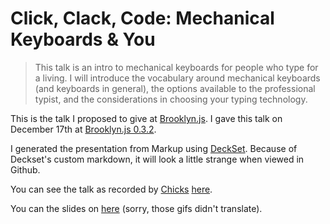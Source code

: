 # Click, Clack, Code: Mechanical Keyboards & You

> This talk is an intro to mechanical keyboards for people who type for a living. I will introduce the vocabulary around mechanical keyboards (and keyboards in general), the options available to the professional typist, and the considerations in choosing your typing technology.

This is the talk I proposed to give at [Brooklyn.js](https://github.com/brooklynjs/brooklynjs.github.io/pull/217). I gave this talk on December 17th at [Brooklyn.js 0.3.2](https://ti.to/BrooklynJS/brooklynjs-0-3-2).

I generated the presentation from Markup using [DeckSet](http://www.decksetapp.com/). Because of Deckset's custom markdown, it will look a little strange when viewed in Github.

You can see the talk as recorded by [Chicks](https://github.com/chrhicks) [here](https://www.youtube.com/watch?v=9lUKoId5KHQ).

You can the slides on [here](https://speakerdeck.com/nathanstilwell/click-clack-code) (sorry, those gifs didn't translate).
